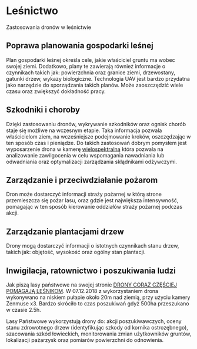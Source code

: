 # Leśnictwo
Zastosowania dronów w leśnictwie

## Poprawa planowania gospodarki leśnej
Plan gospodarki leśnej określa cele, jakie właściciel gruntu ma wobec swojej ziemi. 
Dodatkowo, plany te zawierają również informacje o czynnikach takich jak: powierzchnia oraz granice ziemi, drzewostany, gatunki drzew, wykazy biologiczne.
Technologia UAV jest bardzo przydatna jako narzędzie do sporządzania takich planów. Może zaoszczędzić wiele czasu oraz zwiększyć dokładność pracy.

## Szkodniki i choroby
Dzięki zastosowaniu dronów, wykrywanie szkodników oraz ognisk chorób staje się możliwe na wczesnym etapie. Taka informacja pozwala właścicielom ziem, na wcześniejsze podejmowanie kroków, oszczędzając w ten sposób czas i pieniądze.
Do takich zastosowań dobrym pomysłem jest wyposarzenie drona w kamerę [wielospektralną](multispectral.md) która pozwala na analizowanie zawilgocenia w celu wspomagania nawadniania lub odwadniania oraz optymalizacji zarządzania skłądnikami odżywczymi.

## Zarządzanie i przeciwdziałanie pożarom
Dron może dostarczyć informacji straży pożarnej w którą strone przemieszcza się pożar lasu, oraz gdzie jest największa intensywność, pomagając w ten sposób kierowanie oddziałów straży pożarnej podczas akcji.

## Zarządzanie plantacjami drzew
Drony mogą dostarczyć informacji o istotnych czynnikach stanu drzew, takich jak: objętość, wysokość oraz ogólny stan plantacji.

## Inwigilacja, ratownictwo i poszukiwania ludzi
Jak piszą lasy państwowe na swojej stronie [DRONY CORAZ CZĘŚCIEJ POMAGAJĄ LEŚNIKOM](https://www.lasy.gov.pl/pl/informacje/aktualnosci/drony-coraz-czesciej-pomagaja-lesnikom). W 07.12.2018 z wykorzystaniem drona wykonywano na niskiem pułapie około 20m nad ziemią, przy użyciu kamery Zenmuse x3. Bardzo skróciło to czas poszukiwań gdyż 500ha przeszukano w czasie 2.5h.


Lasy Państwowe wykorzystują drony do: akcji poszukiwawczych, oceny stanu zdrowotnego drzew (identyfikując szkody od kornika ostrozębnego), szacowania szkód łowieckich, monitorowania zmian użytkowników gruntów, lokalizacji pażarzysk oraz pomiarów powierzchni do odnowienia.
